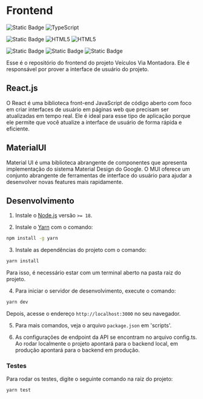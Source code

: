# Frontend

![Static Badge](https://img.shields.io/badge/Linguagem%3A--gray)
![TypeScript](https://img.shields.io/badge/typescript-%23007ACC.svg?&logo=typescript&logoColor=blue&color=black)

![Static Badge](https://img.shields.io/badge/Tecnologias%3A--gray)
![HTML5](https://img.shields.io/badge/HTML5-%23E34F26.svg?&logo=html5&logoColor=orange&color=black)
![HTML5](https://img.shields.io/badge/CSS3-%23E34F26.svg?&logo=css3&logoColor=lightblue&color=black)

![Static Badge](https://img.shields.io/badge/Biblioteca_Javascript-React-blue)
![Static Badge](https://img.shields.io/badge/Enviroment-Node.js-green)
![Static Badge](https://img.shields.io/badge/Interface-MaterialUI-orange)

Esse é o repositório do frontend do projeto Veículos Via Montadora. Ele é responsável por prover a interface de usuário do projeto.

## React.js

O React é uma biblioteca front-end JavaScript de código aberto com foco em criar interfaces de usuário em páginas web que precisam ser atualizadas em tempo real. Ele é ideal para esse tipo de aplicação porque ele permite que você atualize a interface de usuário de forma rápida e eficiente.

## MaterialUI

Material UI é uma biblioteca abrangente de componentes que apresenta implementação do sistema Material Design do Google. O MUI oferece um conjunto abrangente de ferramentas de interface do usuário para ajudar a desenvolver novas features mais rapidamente.

## Desenvolvimento

1. Instale o [Node.js](https://nodejs.org/en) versão `>= 18`.

2. Instale o [Yarn](https://yarnpkg.com/) com o comando:

```sh
npm install -g yarn
```

3. Instale as dependências do projeto com o comando:

```sh
yarn install
```

Para isso, é necessário estar com um terminal aberto na pasta raiz do projeto.

4. Para iniciar o servidor de desenvolvimento, execute o comando:

```sh
yarn dev
```

Depois, acesse o endereço `http://localhost:3000` no seu navegador.

5. Para mais comandos, veja o arquivo `package.json` em 'scripts'.

6. As configurações de endpoint da API se encontram no arquivo config.ts. Ao rodar localmente o projeto apontará para o backend local, em produção apontará para o backend em produção.

### Testes

Para rodar os testes, digite o seguinte comando na raiz do projeto:

```sh
yarn test
```
